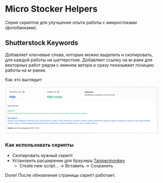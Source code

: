 # Micro Stocker Helpers

Серия скриптов для улучшения опыта работы с микростоками (фотобанками). 

## Shutterstock Keywords

Добавляет ключевые слова, которые можно выделить и скопировать, для каждой работы на шаттерстоке.
Добавляет ссылку на м-ранк для векторных работ рядом с именем автора и сразу показывает позицию работы на м-ранке.

Как это выглядит:

![Shutterstock Keywords](https://github.com/TpuPyku/MicroStockerHelpers/blob/master/images/shutter.png)

### Как использовать скрипты
  - Скопировать нужный скрипт
  - Установить расширение для браузера [Tampermonkey](http://tampermonkey.net/) 
    - Create new script... -> Вставить -> Сохранить

Done! После обновления страницы скрипт работает.